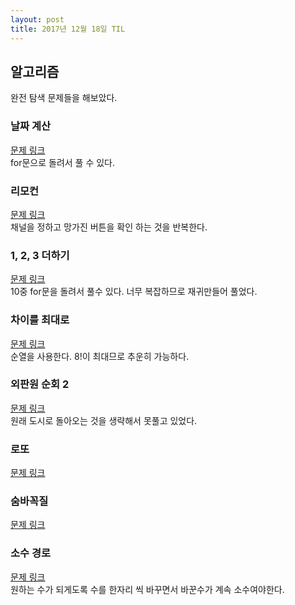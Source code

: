```yaml
---
layout: post
title: 2017년 12월 18일 TIL
---
```


## 알고리즘 
완전 탐색 문제들을 해보았다.
### 날짜 계산
[문제 링크](https://www.acmicpc.net/problem/1476)     
for문으로 돌려서 풀 수 있다.

### 리모컨
[문제 링크](https://www.acmicpc.net/problem/1476)    
채널을 정하고 망가진 버튼을 확인 하는 것을 반복한다.

### 1, 2, 3 더하기
[문제 링크](https://www.acmicpc.net/problem/9095)      
10중 for문을 돌려서 풀수 있다. 너무 복잡하므로 재귀만들어 풀었다.

### 차이를 최대로
[문제 링크](https://www.acmicpc.net/problem/10819)     
순열을 사용한다. 8!이 최대므로 추운히 가능하다.

### 외판원 순회 2
[문제 링크](https://www.acmicpc.net/problem/10971)     
원래 도시로 돌아오는 것을 생략해서 못풀고 있었다.

### 로또
[문제 링크](https://www.acmicpc.net/problem/6603)     

### 숨바꼭질
[문제 링크](https://www.acmicpc.net/problem/1697)     

### 소수 경로
[문제 링크](https://www.acmicpc.net/problem/1963)     
원하는 수가 되게도록 수를 한자리 씩 바꾸면서 바꾼수가 계속 소수여야한다.